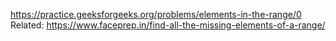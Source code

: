 https://practice.geeksforgeeks.org/problems/elements-in-the-range/0<br/>
Related: https://www.faceprep.in/find-all-the-missing-elements-of-a-range/